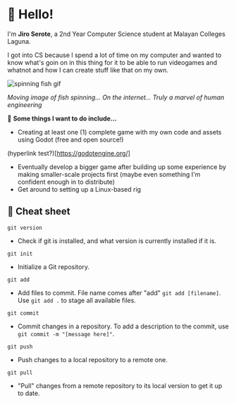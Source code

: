 # 👋 Hello! 
I'm **Jiro Serote**, a 2nd Year Computer Science student at Malayan Colleges Laguna.

I got into CS because I spend a lot of time on my computer and wanted to know what's goin on in this thing for it to be able to run videogames and whatnot and how I can create stuff like that on my own.

![spinning fish gif](https://media1.tenor.com/m/Jiiemy3hCrAAAAAd/fish.gif)

*Moving image of fish spinning...  On the internet... Truly a marvel of human engineering*

📝 **Some things I want to do include...**
- Creating at least one (1) complete game with my own code and assets using Godot (free and open source!)

(hyperlink test?)[https://godotengine.org/]

- Eventually develop a bigger game after building up some experience by making smaller-scale projects first (maybe even something I'm confident enough in to distribute)
- Get around to setting up a Linux-based rig

## 📖 Cheat sheet 
`git version`<br>
- Check if git is installed, and what version is currently installed if it is.

`git init`<br>
- Initialize a Git repository.

`git add`<br>
- Add files to commit. File name comes after "add" `git add [filename]`. Use `git add .` to stage all available files.

`git commit`<br>
- Commit changes in a repository. To add a description to the commit, use `git commit -m "[message here]"`.

`git push`<br>
- Push changes to a local repository to a remote one.

`git pull`<br>
- "Pull" changes from a remote repository to its local version to get it up to date.
